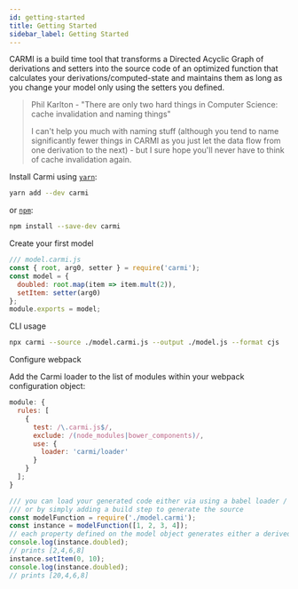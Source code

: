 ```yaml
---
id: getting-started
title: Getting Started
sidebar_label: Getting Started
---
```


CARMI is a build time tool that transforms a Directed Acyclic Graph of derivations and setters into the source code of
an optimized function that calculates your derivations/computed-state and maintains them as long as you change your
model only using the setters you defined.

> Phil Karlton - "There are only two hard things in Computer Science: cache invalidation and naming things"
>
> I can't help you much with naming stuff (although you tend to name significantly fewer things in CARMI as you just let
> the data flow from one derivation to the next) - but I sure hope you'll never have to think of cache invalidation
> again.

Install Carmi using [`yarn`](https://yarnpkg.com/en/package/carmi):

```bash
yarn add --dev carmi
```

or [`npm`](https://www.npmjs.com/):

```bash
npm install --save-dev carmi
```

Create your first model

```js
/// model.carmi.js
const { root, arg0, setter } = require('carmi');
const model = {
  doubled: root.map(item => item.mult(2)),
  setItem: setter(arg0)
};
module.exports = model;
```


CLI usage

```bash
npx carmi --source ./model.carmi.js --output ./model.js --format cjs
```

Configure webpack

Add the Carmi loader to the list of modules within your webpack configuration object:

```javascript
module: {
  rules: [
    {
      test: /\.carmi.js$/,
      exclude: /(node_modules|bower_components)/,
      use: {
        loader: 'carmi/loader'
      }
    }
  ];
}
```

```js
/// you can load your generated code either via using a babel loader / a webpack plugin,
/// or by simply adding a build step to generate the source
const modelFunction = require('./model.carmi');
const instance = modelFunction([1, 2, 3, 4]);
// each property defined on the model object generates either a derived value or a setter
console.log(instance.doubled);
// prints [2,4,6,8]
instance.setItem(0, 10);
console.log(instance.doubled);
// prints [20,4,6,8]
```
